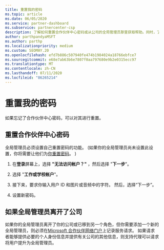 ```yaml
---
title: 重置我的密码
ms.topic: article
ms.date: 06/05/2020
ms.service: partner-dashboard
ms.subservice: partnercenter-csp
description: 了解如何重置合作伙伴中心密码或从公司的全局管理员那里获取帮助。同时，了解如何添加新的合作伙伴中心全局管理员。
author: parthpandyaMSFT
ms.author: parthp
ms.localizationpriority: medium
ms.custom: SEOMAY.20
ms.openlocfilehash: efd7b886c507940fe474b1984024a18766ebfce7
ms.sourcegitcommit: e68e7ab63b6e7807f0aa797680e9b2e0315ecc97
ms.translationtype: MT
ms.contentlocale: zh-CN
ms.lasthandoff: 07/11/2020
ms.locfileid: "86265214"
---
```

# <a name="reset-my-password"></a>重置我的密码

如果忘记了合作伙伴中心密码，可以对其进行重置。

## <a name="to-reset-your-partner-center-password"></a>重置合作伙伴中心密码

全局管理员必须设置自己重置密码的功能。  (如果你的全局管理员尚未设置此设置，你将需要让他们为[你重置密码](reset-a-user-password.md)。 ) 

1. 在**登录**屏幕上，选择 **"无法访问帐户？"** ，然后选择 "**下一步**"。

2. 选择 "**工作或学校帐户**"。

3. 接下来，要求你输入用户 ID 和图片或音频中的字符。 然后，选择“下一步”。

4. 设置新密码。

## <a name="if-your-global-admin-has-left-the-company"></a>如果全局管理员离开了公司

如果你的全局管理员离开了你的公司或已移到另一个角色，但你需要添加一个新的全局管理员，则必须在[Microsoft 合作伙伴网络门户](https://partner.microsoft.com/commercial#/)上记录服务请求。 如果请求者能够提供必要的个人身份信息并提供有关公司的其他信息，则支持代理可以请求将用户提升为全局管理员。
